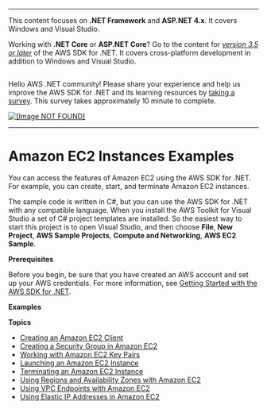 --------

This content focuses on **\.NET Framework** and **ASP\.NET 4\.x**\. It covers Windows and Visual Studio\.

Working with **\.NET Core** or **ASP\.NET Core**? Go to the content for *[version 3\.5 or later](https://docs.aws.amazon.com/sdk-for-net/latest/developer-guide/welcome.html)* of the AWS SDK for \.NET\. It covers cross\-platform development in addition to Windows and Visual Studio\.

## <a name="w8aab3b5"></a>

Hello AWS \.NET community\! Please share your experience and help us improve the AWS SDK for \.NET and its learning resources by [taking a survey](https://amazonmr.au1.qualtrics.com/jfe/form/SV_bqfQLfZ5nhFUiV0)\. This survey takes approximately 10 minute to complete\.

 [ ![\[Image NOT FOUND\]](http://docs.aws.amazon.com/sdk-for-net/v3/developer-guide/images/SurveyButton.png) ](https://amazonmr.au1.qualtrics.com/jfe/form/SV_bqfQLfZ5nhFUiV0)

--------

# Amazon EC2 Instances Examples<a name="how-to-ec2"></a>

You can access the features of Amazon EC2 using the AWS SDK for \.NET\. For example, you can create, start, and terminate Amazon EC2 instances\.

The sample code is written in C\#, but you can use the AWS SDK for \.NET with any compatible language\. When you install the AWS Toolkit for Visual Studio a set of C\# project templates are installed\. So the easiest way to start this project is to open Visual Studio, and then choose **File**, **New Project**, **AWS Sample Projects**, **Compute and Networking**, **AWS EC2 Sample**\.

 **Prerequisites** 

Before you begin, be sure that you have created an AWS account and set up your AWS credentials\. For more information, see [Getting Started with the AWS SDK for \.NET](net-dg-setup.md)\.

 **Examples** 

**Topics**
+ [Creating an Amazon EC2 Client](init-ec2-client.md)
+ [Creating a Security Group in Amazon EC2](security-groups.md)
+ [Working with Amazon EC2 Key Pairs](key-pairs.md)
+ [Launching an Amazon EC2 Instance](run-instance.md)
+ [Terminating an Amazon EC2 Instance](terminate-instance.md)
+ [Using Regions and Availability Zones with Amazon EC2](using-regions-and-availability-zones.md)
+ [Using VPC Endpoints with Amazon EC2](using-vpc-endpoints.md)
+ [Using Elastic IP Addresses in Amazon EC2](ec2-example-elastic-ip-addresses.md)